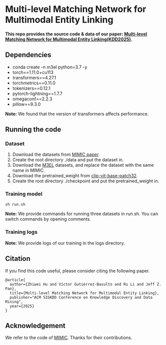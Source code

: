 # Multi-level Matching Network for Multimodal Entity Linking
#### This repo provides the source code & data of our paper: [Multi-level Matching Network for Multimodal Entity Linking(KDD2025)](https://arxiv.org/pdf/2412.10440).

## Dependencies
* conda create -n m3el python=3.7 -y
* torch==1.11.0+cu113
* transformers==4.27.1
* torchmetrics==0.11.0
* tokenizers==0.12.1
* pytorch-lightning==1.7.7
* omegaconf==2.2.3
* pillow==9.3.0

**Note:** We found that the version of transformers affects performance.

## Running the code
### Dataset
1. Download the datasets from [MIMIC paper](https://github.com/pengfei-luo/MIMIC).
2. Create the root directory ./data and put the dataset in.
3. Download the [M3EL](https://drive.google.com/drive/folders/1mZoE28f6FSxRyogjZuKSjA7-7YaC1nKe?usp=sharing) datasets, and replace the dataset with the same name in MIMIC.
4. Download the pretrained_weight from [clip-vit-base-patch32](https://huggingface.co/openai/clip-vit-base-patch32).
5. Create the root directory ./checkpoint and put the pretrained_weight in.

### Training model
```python
sh run.sh
```
**Note:** We provide commands for running three datasets in run.sh. You can switch commands by opening comments. 

### Training logs
**Note:** We provide logs of our training in the logs directory.

## Citation
If you find this code useful, please consider citing the following paper.
```
@article{
  author={Zhiwei Hu and Víctor Gutiérrez-Basulto and Ru Li and Jeff Z. Pan},
  title={Multi-level Matching Network for Multimodal Entity Linking},
  publisher="ACM SIGKDD Conference on Knowledge Discovery and Data Mining",
  year={2025}
}
```
## Acknowledgement
We refer to the code of [MIMIC](https://github.com/pengfei-luo/MIMIC). Thanks for their contributions.
